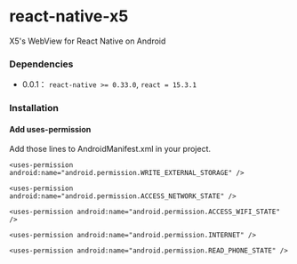 # react-native-x5
X5's WebView for React Native on Android

### Dependencies

* 0.0.1： `react-native >= 0.33.0`, `react = 15.3.1`

### Installation


#### Add uses-permission

Add those lines to AndroidManifest.xml in your project.

```
<uses-permission android:name="android.permission.WRITE_EXTERNAL_STORAGE" />

<uses-permission android:name="android.permission.ACCESS_NETWORK_STATE" />

<uses-permission android:name="android.permission.ACCESS_WIFI_STATE" />

<uses-permission android:name="android.permission.INTERNET" />

<uses-permission android:name="android.permission.READ_PHONE_STATE" />
```
